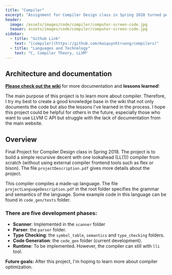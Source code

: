```yaml
---
title: "Compiler"
excerpt: "Assignment for Compiler Design class in Spring 2018 turned personal project"
header:
  image: /assets/images/code/compiler/computer-screen-code.jpg
  teaser: assets/images/code/compiler/computer-screen-code.jpg
sidebar:
  - title: "Github Link"
    text: "[compiler](https://github.com/maiquynhtruong/compilers)"
  - title: "Languages and Technology"
    text: "C, Compiler Theory, LLVM"
---
```


## Architecture and documentation
[**Please check out the wiki**](https://github.com/maiquynhtruong/compilers/wiki) for more documentation and **lessons learned**!

The main purpose of this project is to learn more about compiler. Therefore, I try my best to create a good knowledge base in the wiki that not only documents the code but also the lessons I've learned in the process. I hope this project could be helpful for others in the future, especially those who want to use LLVM C API but struggle with the lack of documentation from the main website.

## Overview
Final Project for Compiler Design class in Spring 2018. The project is to build a simple recursive decent with one lookahead (LL(1)) compiler from scratch (without using external compiler frontend tools such as flex or bison). The file `projectDescription.pdf` gives more details about the project.

This compiler compiles a made-up language. The file `projectLanguageDescription.pdf` in the root folder specifies the grammar and semantics of the language. Some example code in this language can be found in `code_gen/tests` folder.

### There are five development phases:

* **Scanner**: Implemented in the `scanner` folder
* **Parser**: the `parser` folder.
* **Type Checking**: the `symbol_table`, `semantics` and `type_checking` folders.
* **Code Generation**: the `code_gen` folder (current development).
* **Runtime**: To be implemented. However, the compiler can still with `lli` tool.

**Future goals:** After this project, I'm hoping to learn more about compiler optimization.
